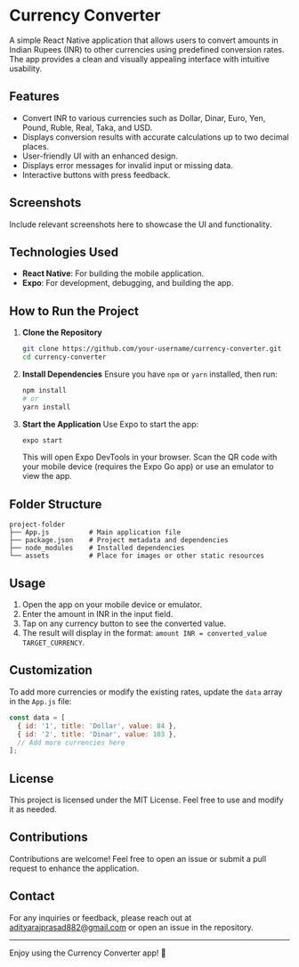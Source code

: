 # Currency Converter

A simple React Native application that allows users to convert amounts in Indian Rupees (INR) to other currencies using predefined conversion rates. The app provides a clean and visually appealing interface with intuitive usability.

## Features
- Convert INR to various currencies such as Dollar, Dinar, Euro, Yen, Pound, Ruble, Real, Taka, and USD.
- Displays conversion results with accurate calculations up to two decimal places.
- User-friendly UI with an enhanced design.
- Displays error messages for invalid input or missing data.
- Interactive buttons with press feedback.

## Screenshots
Include relevant screenshots here to showcase the UI and functionality.

## Technologies Used
- **React Native**: For building the mobile application.
- **Expo**: For development, debugging, and building the app.

## How to Run the Project

1. **Clone the Repository**
   ```bash
   git clone https://github.com/your-username/currency-converter.git
   cd currency-converter
   ```

2. **Install Dependencies**
   Ensure you have `npm` or `yarn` installed, then run:
   ```bash
   npm install
   # or
   yarn install
   ```

3. **Start the Application**
   Use Expo to start the app:
   ```bash
   expo start
   ```
   This will open Expo DevTools in your browser. Scan the QR code with your mobile device (requires the Expo Go app) or use an emulator to view the app.

## Folder Structure
```
project-folder
├── App.js          # Main application file
├── package.json    # Project metadata and dependencies
├── node_modules    # Installed dependencies
└── assets          # Place for images or other static resources
```

## Usage
1. Open the app on your mobile device or emulator.
2. Enter the amount in INR in the input field.
3. Tap on any currency button to see the converted value.
4. The result will display in the format: `amount INR = converted_value TARGET_CURRENCY`.

## Customization
To add more currencies or modify the existing rates, update the `data` array in the `App.js` file:
```javascript
const data = [
  { id: '1', title: 'Dollar', value: 84 },
  { id: '2', title: 'Dinar', value: 103 },
  // Add more currencies here
];
```

## License
This project is licensed under the MIT License. Feel free to use and modify it as needed.

## Contributions
Contributions are welcome! Feel free to open an issue or submit a pull request to enhance the application.

## Contact
For any inquiries or feedback, please reach out at adityarajprasad882@gmail.com or open an issue in the repository.

---

Enjoy using the Currency Converter app! 🚀

